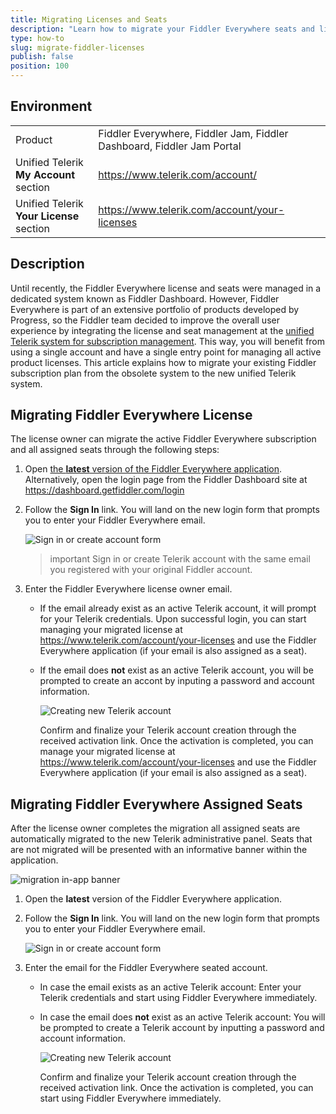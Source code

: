 ```yaml
---
title: Migrating Licenses and Seats
description: "Learn how to migrate your Fiddler Everywhere seats and licenses from the obsolete Fiddler dashboard site to the Telerik administrative panel."
type: how-to
slug: migrate-fiddler-licenses
publish: false
position: 100
---
```



## Environment

|   |   |
|---|---|
| Product | Fiddler Everywhere, Fiddler Jam, Fiddler Dashboard, Fiddler Jam Portal |
| Unified Telerik **My Account** section | https://www.telerik.com/account/ |
| Unified Telerik **Your License** section | https://www.telerik.com/account/your-licenses |

## Description


Until recently, the Fiddler Everywhere license and seats were managed in a dedicated system known as Fiddler Dashboard. However, Fiddler Everywhere is part of an extensive portfolio of products developed by Progress, so the Fiddler team decided to improve the overall user experience by integrating the license and seat management at the [unified Telerik system for subscription management](https://www.telerik.com/account/). This way, you will benefit from using a single account and have a single entry point for managing all active product licenses. This article explains how to migrate your existing Fiddler subscription plan from the obsolete system to the new unified Telerik system.


## Migrating Fiddler Everywhere License

The license owner can migrate the active Fiddler Everywhere subscription and all assigned seats through the following steps:

1. Open [the **latest** version of the Fiddler Everywhere application](https://www.telerik.com/download/fiddler-everywhere). Alternatively, open the login page from the Fiddler Dashboard site at https://dashboard.getfiddler.com/login 

1. Follow the **Sign In** link. You will land on the new login form that prompts you to enter your Fiddler Everywhere email.

    ![Sign in or create account form](./images/migrate/migration_steps_signin_or_create_001.png)

    >important Sign in or create Telerik account with the same email you registered with your original Fiddler account.

1. Enter the Fiddler Everywhere license owner email.

    * If the email already exist as an active Telerik account, it will prompt for your Telerik credentials. Upon successful login, you can start managing your migrated license at https://www.telerik.com/account/your-licenses and use the Fiddler Everywhere application (if your email is also assigned as a seat).

    * If the email does **not** exist as an active Telerik account, you will be prompted to create an accont by inputing a password and account information. 

        ![Creating new Telerik account](./images/migrate/migration_steps_login_003_create_account.png)

        Confirm and finalize your Telerik account creation through the received activation link. Once the activation is completed, you can manage your migrated license at https://www.telerik.com/account/your-licenses and use the Fiddler Everywhere application (if your email is also assigned as a seat).


## Migrating Fiddler Everywhere Assigned Seats

After the license owner completes the migration all assigned seats are automatically migrated to the new Telerik administrative panel. Seats that are not migrated will be presented with an informative banner within the application.

![migration in-app banner](./images/migrate/migration_banner.png)

1. Open the **latest** version of the Fiddler Everywhere application.

1. Follow the **Sign In** link. You will land on the new login form that prompts you to enter your Fiddler Everywhere email.

    ![Sign in or create account form](./images/migrate/migration_steps_signin_or_create_001.png)

1. Enter the email for the Fiddler Everywhere seated account.

    * In case the email exists as an active Telerik account: Enter your Telerik credentials and start using Fiddler Everywhere immediately.

    * In case the email does **not** exist as an active Telerik account: You will be prompted to create a Telerik account by inputting a password and account information. 

        ![Creating new Telerik account](./images/migrate/migration_steps_login_003_create_account.png)

        Confirm and finalize your Telerik account creation through the received activation link. Once the activation is completed, you can start using Fiddler Everywhere immediately.
